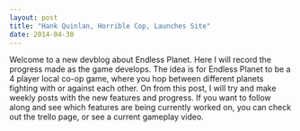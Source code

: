 ```yaml
---
layout: post
title: "Hank Quinlan, Horrible Cop, Launches Site"
date: 2014-04-30
---
```


Welcome to a new devblog about Endless Planet. Here I will record the progress made as the game develops. The idea is for Endless Planet to be a 4 player local co-op game, where you hop between different planets fighting with or against each other.
On from this post, I will try and make weekly posts with the new features and progress. If you want to follow along and see which features are being currently worked on, you can check out the trello page, or see a current gameplay video.
